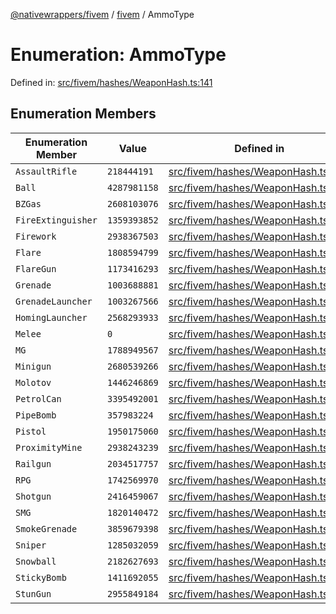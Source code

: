 [@nativewrappers/fivem](../../README.md) / [fivem](../README.md) / AmmoType

# Enumeration: AmmoType

Defined in: [src/fivem/hashes/WeaponHash.ts:141](https://github.com/nativewrappers/nativewrappers/blob/99c881fe3bb9acc58d25c55399e7f11bef9ab7c6/src/fivem/hashes/WeaponHash.ts#L141)

## Enumeration Members

| Enumeration Member | Value | Defined in |
| ------ | ------ | ------ |
| <a id="assaultrifle"></a> `AssaultRifle` | `218444191` | [src/fivem/hashes/WeaponHash.ts:152](https://github.com/nativewrappers/nativewrappers/blob/99c881fe3bb9acc58d25c55399e7f11bef9ab7c6/src/fivem/hashes/WeaponHash.ts#L152) |
| <a id="ball"></a> `Ball` | `4287981158` | [src/fivem/hashes/WeaponHash.ts:149](https://github.com/nativewrappers/nativewrappers/blob/99c881fe3bb9acc58d25c55399e7f11bef9ab7c6/src/fivem/hashes/WeaponHash.ts#L149) |
| <a id="bzgas"></a> `BZGas` | `2608103076` | [src/fivem/hashes/WeaponHash.ts:168](https://github.com/nativewrappers/nativewrappers/blob/99c881fe3bb9acc58d25c55399e7f11bef9ab7c6/src/fivem/hashes/WeaponHash.ts#L168) |
| <a id="fireextinguisher"></a> `FireExtinguisher` | `1359393852` | [src/fivem/hashes/WeaponHash.ts:143](https://github.com/nativewrappers/nativewrappers/blob/99c881fe3bb9acc58d25c55399e7f11bef9ab7c6/src/fivem/hashes/WeaponHash.ts#L143) |
| <a id="firework"></a> `Firework` | `2938367503` | [src/fivem/hashes/WeaponHash.ts:160](https://github.com/nativewrappers/nativewrappers/blob/99c881fe3bb9acc58d25c55399e7f11bef9ab7c6/src/fivem/hashes/WeaponHash.ts#L160) |
| <a id="flare"></a> `Flare` | `1808594799` | [src/fivem/hashes/WeaponHash.ts:144](https://github.com/nativewrappers/nativewrappers/blob/99c881fe3bb9acc58d25c55399e7f11bef9ab7c6/src/fivem/hashes/WeaponHash.ts#L144) |
| <a id="flaregun"></a> `FlareGun` | `1173416293` | [src/fivem/hashes/WeaponHash.ts:145](https://github.com/nativewrappers/nativewrappers/blob/99c881fe3bb9acc58d25c55399e7f11bef9ab7c6/src/fivem/hashes/WeaponHash.ts#L145) |
| <a id="grenade"></a> `Grenade` | `1003688881` | [src/fivem/hashes/WeaponHash.ts:163](https://github.com/nativewrappers/nativewrappers/blob/99c881fe3bb9acc58d25c55399e7f11bef9ab7c6/src/fivem/hashes/WeaponHash.ts#L163) |
| <a id="grenadelauncher"></a> `GrenadeLauncher` | `1003267566` | [src/fivem/hashes/WeaponHash.ts:157](https://github.com/nativewrappers/nativewrappers/blob/99c881fe3bb9acc58d25c55399e7f11bef9ab7c6/src/fivem/hashes/WeaponHash.ts#L157) |
| <a id="hominglauncher"></a> `HomingLauncher` | `2568293933` | [src/fivem/hashes/WeaponHash.ts:162](https://github.com/nativewrappers/nativewrappers/blob/99c881fe3bb9acc58d25c55399e7f11bef9ab7c6/src/fivem/hashes/WeaponHash.ts#L162) |
| <a id="melee"></a> `Melee` | `0` | [src/fivem/hashes/WeaponHash.ts:142](https://github.com/nativewrappers/nativewrappers/blob/99c881fe3bb9acc58d25c55399e7f11bef9ab7c6/src/fivem/hashes/WeaponHash.ts#L142) |
| <a id="mg"></a> `MG` | `1788949567` | [src/fivem/hashes/WeaponHash.ts:156](https://github.com/nativewrappers/nativewrappers/blob/99c881fe3bb9acc58d25c55399e7f11bef9ab7c6/src/fivem/hashes/WeaponHash.ts#L156) |
| <a id="minigun"></a> `Minigun` | `2680539266` | [src/fivem/hashes/WeaponHash.ts:159](https://github.com/nativewrappers/nativewrappers/blob/99c881fe3bb9acc58d25c55399e7f11bef9ab7c6/src/fivem/hashes/WeaponHash.ts#L159) |
| <a id="molotov"></a> `Molotov` | `1446246869` | [src/fivem/hashes/WeaponHash.ts:154](https://github.com/nativewrappers/nativewrappers/blob/99c881fe3bb9acc58d25c55399e7f11bef9ab7c6/src/fivem/hashes/WeaponHash.ts#L154) |
| <a id="petrolcan"></a> `PetrolCan` | `3395492001` | [src/fivem/hashes/WeaponHash.ts:146](https://github.com/nativewrappers/nativewrappers/blob/99c881fe3bb9acc58d25c55399e7f11bef9ab7c6/src/fivem/hashes/WeaponHash.ts#L146) |
| <a id="pipebomb"></a> `PipeBomb` | `357983224` | [src/fivem/hashes/WeaponHash.ts:166](https://github.com/nativewrappers/nativewrappers/blob/99c881fe3bb9acc58d25c55399e7f11bef9ab7c6/src/fivem/hashes/WeaponHash.ts#L166) |
| <a id="pistol"></a> `Pistol` | `1950175060` | [src/fivem/hashes/WeaponHash.ts:148](https://github.com/nativewrappers/nativewrappers/blob/99c881fe3bb9acc58d25c55399e7f11bef9ab7c6/src/fivem/hashes/WeaponHash.ts#L148) |
| <a id="proximitymine"></a> `ProximityMine` | `2938243239` | [src/fivem/hashes/WeaponHash.ts:165](https://github.com/nativewrappers/nativewrappers/blob/99c881fe3bb9acc58d25c55399e7f11bef9ab7c6/src/fivem/hashes/WeaponHash.ts#L165) |
| <a id="railgun"></a> `Railgun` | `2034517757` | [src/fivem/hashes/WeaponHash.ts:161](https://github.com/nativewrappers/nativewrappers/blob/99c881fe3bb9acc58d25c55399e7f11bef9ab7c6/src/fivem/hashes/WeaponHash.ts#L161) |
| <a id="rpg"></a> `RPG` | `1742569970` | [src/fivem/hashes/WeaponHash.ts:158](https://github.com/nativewrappers/nativewrappers/blob/99c881fe3bb9acc58d25c55399e7f11bef9ab7c6/src/fivem/hashes/WeaponHash.ts#L158) |
| <a id="shotgun"></a> `Shotgun` | `2416459067` | [src/fivem/hashes/WeaponHash.ts:147](https://github.com/nativewrappers/nativewrappers/blob/99c881fe3bb9acc58d25c55399e7f11bef9ab7c6/src/fivem/hashes/WeaponHash.ts#L147) |
| <a id="smg"></a> `SMG` | `1820140472` | [src/fivem/hashes/WeaponHash.ts:153](https://github.com/nativewrappers/nativewrappers/blob/99c881fe3bb9acc58d25c55399e7f11bef9ab7c6/src/fivem/hashes/WeaponHash.ts#L153) |
| <a id="smokegrenade"></a> `SmokeGrenade` | `3859679398` | [src/fivem/hashes/WeaponHash.ts:167](https://github.com/nativewrappers/nativewrappers/blob/99c881fe3bb9acc58d25c55399e7f11bef9ab7c6/src/fivem/hashes/WeaponHash.ts#L167) |
| <a id="sniper"></a> `Sniper` | `1285032059` | [src/fivem/hashes/WeaponHash.ts:151](https://github.com/nativewrappers/nativewrappers/blob/99c881fe3bb9acc58d25c55399e7f11bef9ab7c6/src/fivem/hashes/WeaponHash.ts#L151) |
| <a id="snowball"></a> `Snowball` | `2182627693` | [src/fivem/hashes/WeaponHash.ts:150](https://github.com/nativewrappers/nativewrappers/blob/99c881fe3bb9acc58d25c55399e7f11bef9ab7c6/src/fivem/hashes/WeaponHash.ts#L150) |
| <a id="stickybomb"></a> `StickyBomb` | `1411692055` | [src/fivem/hashes/WeaponHash.ts:164](https://github.com/nativewrappers/nativewrappers/blob/99c881fe3bb9acc58d25c55399e7f11bef9ab7c6/src/fivem/hashes/WeaponHash.ts#L164) |
| <a id="stungun"></a> `StunGun` | `2955849184` | [src/fivem/hashes/WeaponHash.ts:155](https://github.com/nativewrappers/nativewrappers/blob/99c881fe3bb9acc58d25c55399e7f11bef9ab7c6/src/fivem/hashes/WeaponHash.ts#L155) |

